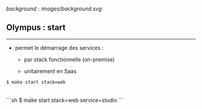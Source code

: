 $background:images/background.svg$
## Olympus : start
---
* permet le démarrage des services :

  * par stack fonctionnelle (on-premise)

  * unitairement en Saas

```sh
$ make start stack=web
```
<br/>
```sh
$ make start stack=web service=studio
```


